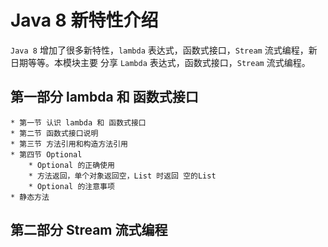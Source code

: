 # Java 8 新特性介绍

`Java 8` 增加了很多新特性，`lambda` 表达式，函数式接口，`Stream` 流式编程，新日期等等。本模块主要
分享 `Lambda` 表达式，函数式接口，`Stream` 流式编程。


## 第一部分 lambda 和 函数式接口

    * 第一节 认识 lambda 和 函数式接口  
    * 第二节 函数式接口说明
    * 第三节 方法引用和构造方法引用
    * 第四节 Optional 
        * Optional 的正确使用
        * 方法返回，单个对象返回空，List 时返回 空的List
        * Optional 的注意事项
    * 静态方法


## 第二部分 Stream 流式编程
